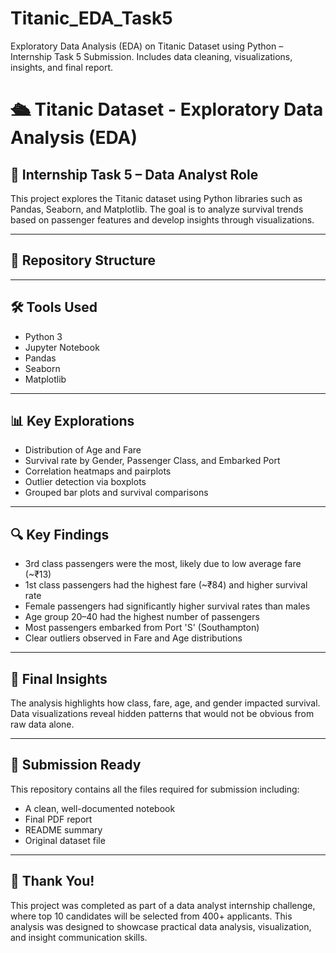 # Titanic_EDA_Task5
Exploratory Data Analysis (EDA) on Titanic Dataset using Python – Internship Task 5 Submission. Includes data cleaning, visualizations, insights, and final report.

# 🛳 Titanic Dataset - Exploratory Data Analysis (EDA)

## 🎯 Internship Task 5 – Data Analyst Role

This project explores the Titanic dataset using Python libraries such as Pandas, Seaborn, and Matplotlib. The goal is to analyze survival trends based on passenger features and develop insights through visualizations.

---

## 📂 Repository Structure


---

## 🛠️ Tools Used
- Python 3
- Jupyter Notebook
- Pandas
- Seaborn
- Matplotlib

---

## 📊 Key Explorations
- Distribution of Age and Fare
- Survival rate by Gender, Passenger Class, and Embarked Port
- Correlation heatmaps and pairplots
- Outlier detection via boxplots
- Grouped bar plots and survival comparisons

---

## 🔍 Key Findings
- 3rd class passengers were the most, likely due to low average fare (~₹13)
- 1st class passengers had the highest fare (~₹84) and higher survival rate
- Female passengers had significantly higher survival rates than males
- Age group 20–40 had the highest number of passengers
- Most passengers embarked from Port 'S' (Southampton)
- Clear outliers observed in Fare and Age distributions

---

## 📄 Final Insights
The analysis highlights how class, fare, age, and gender impacted survival. Data visualizations reveal hidden patterns that would not be obvious from raw data alone.

---

## 📌 Submission Ready
This repository contains all the files required for submission including:
- A clean, well-documented notebook
- Final PDF report
- README summary
- Original dataset file

---

## 🙏 Thank You!
This project was completed as part of a data analyst internship challenge, where top 10 candidates will be selected from 400+ applicants. This analysis was designed to showcase practical data analysis, visualization, and insight communication skills.


